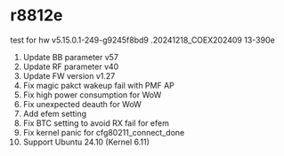 # r8812e
test for hw
v5.15.0.1-249-g9245f8bd9
 .20241218_COEX202409
 13-390e 
1. Update BB parameter v57 
2. Update RF parameter v40 
3. Update FW version v1.27 
4. Fix magic pakct wakeup fail with PMF AP 
5. Fix high power consumption for WoW 
6. Fix unexpected deauth for WoW 
7. Add efem setting 
8. Fix BTC setting to avoid RX fail for efem 
9. Fix kernel panic for cfg80211_connect_done 
10. Support Ubuntu 24.10 (Kernel 6.11)
